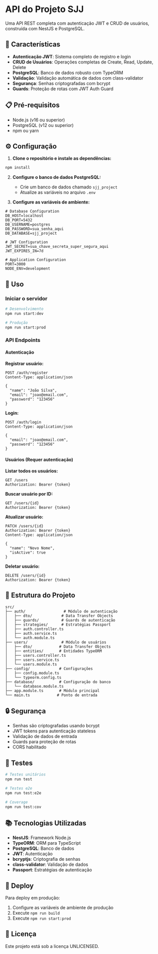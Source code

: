 # API do Projeto SJJ

Uma API REST completa com autenticação JWT e CRUD de usuários, construída com NestJS e PostgreSQL.

## 🚀 Características

- **Autenticação JWT**: Sistema completo de registro e login
- **CRUD de Usuários**: Operações completas de Create, Read, Update, Delete
- **PostgreSQL**: Banco de dados robusto com TypeORM
- **Validação**: Validação automática de dados com class-validator
- **Segurança**: Senhas criptografadas com bcrypt
- **Guards**: Proteção de rotas com JWT Auth Guard

## 📋 Pré-requisitos

- Node.js (v16 ou superior)
- PostgreSQL (v12 ou superior)
- npm ou yarn

## ⚙️ Configuração

1. **Clone o repositório e instale as dependências:**
```bash
npm install
```

2. **Configure o banco de dados PostgreSQL:**
   - Crie um banco de dados chamado `sjj_project`
   - Atualize as variáveis no arquivo `.env`

3. **Configure as variáveis de ambiente:**
```env
# Database Configuration
DB_HOST=localhost
DB_PORT=5432
DB_USERNAME=postgres
DB_PASSWORD=sua_senha_aqui
DB_DATABASE=sjj_project

# JWT Configuration
JWT_SECRET=sua_chave_secreta_super_segura_aqui
JWT_EXPIRES_IN=7d

# Application Configuration
PORT=3000
NODE_ENV=development
```

## 🎯 Uso

### Iniciar o servidor
```bash
# Desenvolvimento
npm run start:dev

# Produção
npm run start:prod
```

### API Endpoints

#### Autenticação

**Registrar usuário:**
```http
POST /auth/register
Content-Type: application/json

{
  "name": "João Silva",
  "email": "joao@email.com",
  "password": "123456"
}
```

**Login:**
```http
POST /auth/login
Content-Type: application/json

{
  "email": "joao@email.com",
  "password": "123456"
}
```

#### Usuários (Requer autenticação)

**Listar todos os usuários:**
```http
GET /users
Authorization: Bearer {token}
```

**Buscar usuário por ID:**
```http
GET /users/{id}
Authorization: Bearer {token}
```

**Atualizar usuário:**
```http
PATCH /users/{id}
Authorization: Bearer {token}
Content-Type: application/json

{
  "name": "Novo Nome",
  "isActive": true
}
```

**Deletar usuário:**
```http
DELETE /users/{id}
Authorization: Bearer {token}
```

## 📁 Estrutura do Projeto

```
src/
├── auth/                 # Módulo de autenticação
│   ├── dto/             # Data Transfer Objects
│   ├── guards/          # Guards de autenticação
│   ├── strategies/      # Estratégias Passport
│   ├── auth.controller.ts
│   ├── auth.service.ts
│   └── auth.module.ts
├── users/               # Módulo de usuários
│   ├── dto/            # Data Transfer Objects
│   ├── entities/       # Entidades TypeORM
│   ├── users.controller.ts
│   ├── users.service.ts
│   └── users.module.ts
├── config/             # Configurações
│   ├── config.module.ts
│   └── typeorm.config.ts
├── database/           # Configuração do banco
│   └── database.module.ts
├── app.module.ts       # Módulo principal
└── main.ts            # Ponto de entrada
```

## 🔒 Segurança

- Senhas são criptografadas usando bcrypt
- JWT tokens para autenticação stateless
- Validação de dados de entrada
- Guards para proteção de rotas
- CORS habilitado

## 🧪 Testes

```bash
# Testes unitários
npm run test

# Testes e2e
npm run test:e2e

# Coverage
npm run test:cov
```

## 📚 Tecnologias Utilizadas

- **NestJS**: Framework Node.js
- **TypeORM**: ORM para TypeScript
- **PostgreSQL**: Banco de dados
- **JWT**: Autenticação
- **bcryptjs**: Criptografia de senhas
- **class-validator**: Validação de dados
- **Passport**: Estratégias de autenticação

## 🚀 Deploy

Para deploy em produção:

1. Configure as variáveis de ambiente de produção
2. Execute `npm run build`
3. Execute `npm run start:prod`

## 📝 Licença

Este projeto está sob a licença UNLICENSED.